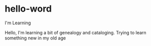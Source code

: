 # hello-word
I'm Learning

Hello, 
I'm learning a bit of genealogy and cataloging. Trying to learn something new in my old age
